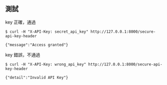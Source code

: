 
## 測試

key 正確，通過

```
$ curl -H "X-API-Key: secret_api_key" http://127.0.0.1:8000/secure-api-key-header

{"message":"Access granted"}
```

key 錯誤，不通過

```
$ curl -H "X-API-Key: wrong_api_key" http://127.0.0.1:8000/secure-api-key-header

{"detail":"Invalid API Key"}                

```